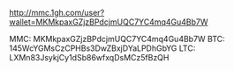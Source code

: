 <http://mmc.1gh.com/user?wallet=MKMkpaxGZjzBPdcjmUQC7YC4mq4Gu4Bb7W>

MMC: MKMkpaxGZjzBPdcjmUQC7YC4mq4Gu4Bb7W
BTC: 145WcYGMsCzCPHBs3DwZBxjDYaLPDhGbYG
LTC: LXMn83JsykjCy1dSb86wfxqDsMCz5fBzQH
